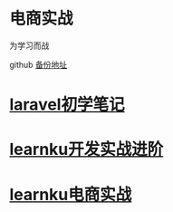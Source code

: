 # 电商实战

为学习而战

github [备份地址](https://github.com/xushinongpin/laravel-shop)

# [**laravel初学笔记**](https://laravel.lvtian.vip)        

# [learnku开发实战进阶](https://learnku-2.ilvtian.vip/)

# [learnku电商实战 ](https://learnku-shop.ilvtian.vip/)



